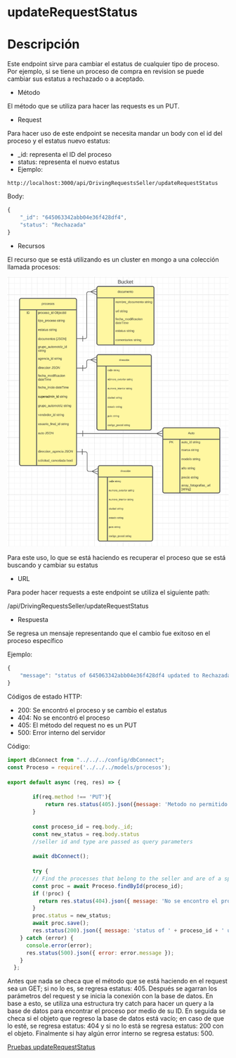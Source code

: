 # updateRequestStatus

# Descripción

Este endpoint sirve para cambiar el estatus de cualquier tipo de proceso. Por ejemplo, si se tiene un proceso de compra en revision se puede cambiar sus estatus a rechazado o a aceptado. 

- Método

El método que se utiliza para hacer las requests es un PUT.

- Request

Para hacer uso de este endpoint se necesita mandar un body con el id del proceso y el estatus nuevo estatus:

- _id: representa el ID del proceso
- status: representa el nuevo estatus
- Ejemplo:

```
http://localhost:3000/api/DrivingRequestsSeller/updateRequestStatus
```

Body:

```jsx
{
    "_id": "645063342abb04e36f428df4",
    "status": "Rechazada"
}
```

- Recursos

El recurso que se está utilizando es un cluster en mongo a una colección llamada procesos: 

![Untitled](../../Dashboard%20Compras%20Vendedor%202e08b1d5cfc2455b98882ef5d97d47ae/Untitled%201.png)

Para este uso, lo que se está haciendo es recuperar el proceso que se está buscando y cambiar su estatus

- URL

Para poder hacer requests a este endpoint se utiliza el siguiente path:

/api/DrivingRequestsSeller/updateRequestStatus

- Respuesta

Se regresa un mensaje representando que el cambio fue exitoso en el proceso específico

Ejemplo:

```jsx
{
    "message": "status of 645063342abb04e36f428df4 updated to Rechazada"
}
```

Códigos de estado HTTP:

- 200: Se encontró el proceso y se cambio el estatus
- 404: No se encontró el proceso
- 405: El método del request no es un PUT
- 500: Error interno del servidor

Código:

```jsx
import dbConnect from "../../../config/dbConnect";
const Proceso = require('../../../models/procesos');

export default async (req, res) => {
      
        if(req.method !== 'PUT'){
            return res.status(405).json({message: 'Metodo no permitido'})
        }

        const proceso_id = req.body._id;
        const new_status = req.body.status
        //seller id and type are passed as query parameters
      
        await dbConnect();
    
        try {
        // Find the processes that belong to the seller and are of a specific type
        const proc = await Proceso.findById(proceso_id);
        if (!proc) {
          return res.status(404).json({ message: 'No se encontro el proceso' });
        }
        proc.status = new_status;
        await proc.save();
        res.status(200).json({ message: 'status of ' + proceso_id + ' updated to ' + new_status});
    } catch (error) {
      console.error(error);
      res.status(500).json({ error: error.message });
    } 
  };
```

Antes que nada se checa que el método que se está haciendo en el request sea un GET; si no lo es, se regresa estatus: 405. Después se agarran los parámetros del request y se inicia la conexión con la base de datos. En base a esto, se utiliza una estructura try catch para hacer un query a la base de datos para encontrar el proceso por medio de su ID. En seguida se checa si el objeto que regreso la base de datos está vacío; en caso de que lo esté, se regresa estatus: 404 y si no lo está se regresa estatus: 200 con el objeto. Finalmente si hay algún error interno se regresa estatus: 500.

[Pruebas updateRequestStatus](updateRequestStatus%20fbf4c3bd0b724b93a826e1945301110e/Pruebas%20updateRequestStatus%20e0b9efe91f064554bdf5e4ea7154b728.md)